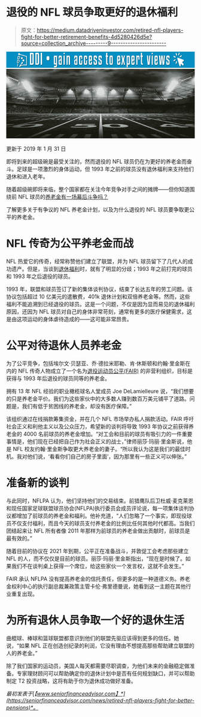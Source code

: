 # 退役的 NFL 球员争取更好的退休福利

> 原文：<https://medium.datadriveninvestor.com/retired-nfl-players-fight-for-better-retirement-benefits-4d5280426d5e?source=collection_archive---------9----------------------->

[![](img/69221992aef8a7719fdcb6406e589f9b.png)](http://www.track.datadriveninvestor.com/1B9E)![](img/3fb4e3f13064bf4b9a3a54ba3b2b821b.png)

更新于 2019 年 1 月 31 日

即将到来的超级碗是最受关注的，然而退役的 NFL 球员仍在为更好的养老金而奋斗。足球是一项激烈的身体运动，但 1993 年之前的球员没有退休福利来支持他们退休和进入老年。

随着超级碗即将来临，整个国家都在关注今年竞争对手之间的摊牌——但你知道围绕前 NFL 球员的[养老金有一场幕后斗争吗？](http://www.espn.com/nfl/story/_/id/7983790/life-nfl-struggle-many-former-players)

了解更多关于有争议的 NFL 养老金计划，以及为什么退役的 NFL 球员要争取更公平的养老金。

# NFL 传奇为公平养老金而战

NFL 热爱它的传奇，经常称赞他们建立了联盟，并为 NFL 球员留下了几代人的成功遗产。但是，当谈到[退休福利](https://seniorfinanceadvisor.com/investments/senior-investments)时，就有了明显的分歧；1993 年之前打完的球员和 1993 年之后退役的球员。

1993 年，联盟和球员签订了新的集体谈判协议，结束了长达五年的劳工问题。该协议包括超过 10 亿美元的遣散费，401k 退休计划和双倍养老金等。然而，这些福利不能追溯到已经退役的球员。这是一个问题，不仅是因为显而易见的退休福利原因，还因为 NFL 球员对自己的身体非常苛刻，通常有更多的医疗保健需求，这是由这项运动的身体虐待造成的——这可能非常昂贵。

# 公平对待退休人员养老金

为了公平竞争，包括埃尔文·贝瑟亚、乔·德拉米耶勒、肯·休斯顿和约翰·里金斯在内的 NFL 传奇人物成立了一个名为[退役运动员公平(FAIR)](https://secure.pensionparity.com/contribute) 的非营利组织，目标是获得与 1993 年后退役的球员同等的养老金。

拥有 13 年 NFL 经验的职业橄榄球名人堂成员 Joe DeLamielleure 说，“我们想要的只是养老金平价。我们为这些家伙中的大多数人赚到数百万美元铺平了道路。问题是，我们有低于贫困线的养老金，却没有医疗保障。”

该组织通过在线捐款筹集资金，并在几个 NFL 市场举办私人捐款活动。FAIR 呼吁社会正义和利他主义以及公众压力，希望新的谈判将导致 1993 年协议之前获得养老金的 4000 名前球员的养老金增加。“对工会和目前的球员有吸引力的一件重要事情是，他们现在已经把自己作为社会正义的战士，”律师丽莎·玛丽·里金斯说，他是 NFL 校友约翰·里金斯争取更大养老金的妻子。“所以我认为这是我们的最佳时机。我对他们说，‘看看你们自己的房子里面’，因为那里有一些正义可以伸张。”

# 准备新的谈判

与此同时，NFLPA 认为，他们坚持他们的交易结束。前猎鹰队后卫杜威·麦克莱恩和现任国家足球联盟球员协会(NFLPA)执行委员会成员评论说，每一项集体谈判协议都增加了前球员的养老金和福利。他补充道，“人们忽略了一个事实，即现役球员不仅支付福利，而且今天的球员支付养老金的比例比任何其他时代都高。当我们团结起来让 NFL 所有者像 2011 年那样为前球员的养老金做出贡献时，前球员是最有效的。”

随着目前的协议在 2021 年到期，公平正在准备战斗，并敦促工会考虑那些建立 NFL 的人，而不仅仅是目前的球员。丽莎·玛丽·里金斯指出，“现在是时候了。如果我们不在谈判桌上获得一个席位，给这些家伙一个发言权，这就不会发生。”

FAIR 承认 NFLPA 没有提高养老金的信托责任，但更多的是一种道德义务。养老金权利中心的执行副总裁兼政策主管卡伦·弗里德曼说，她看到这一主题在其他行业重复出现。

# 为所有退休人员争取一个好的退休生活

曲棍球、棒球和篮球联盟都意识到他们的联盟先驱应该得到更多的信任。她说，“如果 NFL 正在创造创纪录的利润，它没有理由不想提高那些帮助建立联盟的人的养老金。”

除了我们国家的运动员，美国人每天都需要尽职调查，为他们未来的金融稳定做准备。专家理财顾问可以帮助确定你的退休计划中是否有任何规划缺口，并可以帮助制定 T2 投资战略，这将有助于你为退休成功做好准备。

*最初发表于*[*【www.seniorfinanceadvisor.com】*](https://seniorfinanceadvisor.com/news/retired-nfl-players-fight-for-better-pensions)*。*